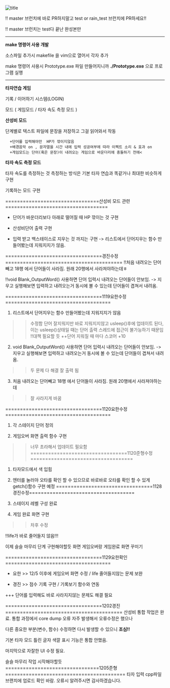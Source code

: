 ![title](https://user-images.githubusercontent.com/55469709/68226234-0ecffd80-0035-11ea-9676-7d0e7f96227e.jpg)


!!  master 브런치에 바로 PR하지말고 test or rain_test 브런치에 PR하세요!!

!!  master 브런치는 test다 끝난 완성본만

---------------------------------------------------------------------------------------------------------------------------------------

__make 명령어 사용 개발__

소스파일 추가시 makefile 을 vim으로 열어서 각자 추가

make 명령어 사용시 Prototype.exe 파일 만들어지니까
 __./Prototype.exe__ 으로 프로그램 실행

---------------------------------------------------------------------------------------------------------------------------------------


__타자연습 게임__

기록 / 이어하기 시스템(LOGIN)

모드 ( 게임모드 / 타자 속도 측정 모드 )


__산성비 모드__

  단계별로 텍스트 파일에 문장을 저장하고 그걸 읽어와서 작동

      +단어를 입력해야만  HP가 깎이지않음
      +배경음악 on , 문자열을 시간 내에 입력 성공여부에 따라 이펙트 소리 & 효과 on
      +게임모드는 단어(혹은 문장)이 내려오는 게임으로 바운더리에 충돌하기 전에<


__타자 속도 측정 모드__

타자 속도를 측정하는 것 측정하는 방식은 기본 타자 연습과 똑같거나 최대한 비슷하게 구현

기록하는 모드 구현



================================산성비 모드 관련===================================
- 단어가 바운더리보다 아래로 떨어질 때  HP 깎이는 것 구현

- 산성비단어 출력 구현

- 입력 받고 백스테이스로 지우는 것 까지는 구현
    -> 리스트에서 단어지우는 함수 만들어봤는데 지워지지가 않음.

=================================경진수정========================================
!!처음 내려오는 단어빼고 18행 에서 단어들이 사라짐. 원래 20행에서 사라져야하는데ㅎ

!!void Blank_OutputWord() 사용하면 단어 입력시 내려오는 단어들이 안보임.
    -> 지우고 실행해보면 입력하고 내려오는거 동시에 볼 수 있는데 단어들이 겹쳐서 내려옴.



=================================1119요한수정====================================
1. 리스트에서 단어지우는 함수 만들어봤는데 지워지지가 않음
>> 수정함 단어 잘지워지만 바로 지워지지않고 usleep()후에 업데이트 된다, 이는 usleep()상태일 때는 단어 출력 스레드에 접근이 불가능하기 때문임
!!대책 필요할 듯
++단어 지워질 때 마다 스코어 +10

2. void Blank_OutputWord() 사용하면 단어 입력시 내려오는 단어들이 안보임.
    -> 지우고 실행해보면 입력하고 내려오는거 동시에 볼 수 있는데 단어들이 겹쳐서 내려옴.
>> 두 문제 다 해결 잘 출력 됨

3. 처음 내려오는 단어빼고 18행 에서 단어들이 사라짐. 원래 20행에서 사라져야하는데
>> 잘 사라지게 바꿈


=================================1120요한수정====================================
1. 각 스테이지 단어 정의

2. 게임오버 화면 출력 함수 구현
>> 너무 초라해서 업데이트 필요함
=================================1120준형수정===================================
1. 타자모드에서 색 입힘
2. 엔터를 눌러야 오타를 확인 할 수 있으므로 바로바로 오타를 확인 할 수 있게 getch()함수 구현 예정
=================================1128경진수정====================================
1. 스테이지 레벨 구성 완료

2. 게임 완료 화면 구현
>> 차후 수정

!!life가 바로 줄어들지 않음!!!

이제 슬슬 마무리 단계 구현해야할듯
화면 게임오버랑 게임완료 화면 꾸미기

=================================1129요한확인====================================

- 요한 >> 12/5 이후에 게임오버 화면 수정 / life 줄어들지않는 문제 보완

- 경진 >> 점수 기록 구현 / 기록보기 함수와 연동

+++ 단어를 입력해도 바로 사라지지않는 문제도 해결 필요

=================================1202경진========================================
산성비 통합 작업은 완료.
통합 과정에서 core dump 오류 자주 발생해서 오류수정은 했으나

다른 중요한 부분(변수, 함수) 수정하면 다시 발생할 수 있으니 __조심!!__

기본 타자 모드 틀린 글자 색깔 표시 기능은 통합 안했음.

마지막으로 자잘한 UI 수정 필요.

슬슬 마무리 작업 시작해야할듯
================================1205준형=========================================
타자 입력 cpp파일 브랜치에 업로드 확인 바람.
오류시 알려주시면 감사하겠습니다.
